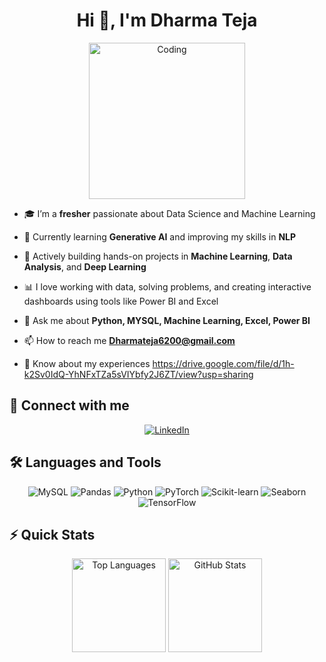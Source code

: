 
<h1 align="center">Hi 👋, I'm Dharma Teja</h1>
<p align="center">
  <a href="https://your-link-here.com" target="_blank">
    <img alt="Coding" width="250" src="https://i.pinimg.com/originals/91/90/8a/91908ad2f9aef293ed840739a291e9db.gif">
  </a>
</p>



- 🎓 I’m a **fresher** passionate about Data Science and Machine Learning
- 🌱 Currently learning **Generative AI** and improving my skills in **NLP**
- 🔭 Actively building hands-on projects in **Machine Learning**, **Data Analysis**, and **Deep Learning**
- 📊 I love working with data, solving problems, and creating interactive dashboards using tools like Power BI and Excel
- 💬 Ask me about **Python, MYSQL, Machine Learning, Excel, Power BI**
- 📫 How to reach me **Dharmateja6200@gmail.com**

- 📄 Know about my experiences  https://drive.google.com/file/d/1h-k2Sv0IdQ-YhNFxTZa5sVIYbfy2J6ZT/view?usp=sharing

## 🤝 Connect with me

<p align="center">
  <a href="https://www.linkedin.com/in/dharmateja015/" target="_blank">
    <img src="https://img.shields.io/badge/LinkedIn-0077B5?style=for-the-badge&logo=linkedin&logoColor=white" alt="LinkedIn"/>
  </a>
</p>


## 🛠️ Languages and Tools

<p align="center">
  <img src="https://img.shields.io/badge/MySQL-4479A1?style=for-the-badge&logo=mysql&logoColor=white" alt="MySQL"/>
  <img src="https://img.shields.io/badge/Pandas-150458?style=for-the-badge&logo=pandas&logoColor=white" alt="Pandas"/>
  <img src="https://img.shields.io/badge/Python-3776AB?style=for-the-badge&logo=python&logoColor=white" alt="Python"/>
  <img src="https://img.shields.io/badge/PyTorch-EE4C2C?style=for-the-badge&logo=pytorch&logoColor=white" alt="PyTorch"/>
  <img src="https://img.shields.io/badge/Scikit--Learn-F7931E?style=for-the-badge&logo=scikit-learn&logoColor=white" alt="Scikit-learn"/>
  <img src="https://img.shields.io/badge/Seaborn-009688?style=for-the-badge&logo=python&logoColor=white" alt="Seaborn"/>
  <img src="https://img.shields.io/badge/TensorFlow-FF6F00?style=for-the-badge&logo=tensorflow&logoColor=white" alt="TensorFlow"/>
</p>

## ⚡ Quick Stats

<p align="center">
  <img src="https://github-readme-stats.vercel.app/api/top-langs?username=dharma15teja&show_icons=true&locale=en&layout=compact" alt="Top Languages" height="150"/>
  <img src="https://github-readme-stats.vercel.app/api?username=dharma15teja&show_icons=true&locale=en" alt="GitHub Stats" height="150"/>
</p>


